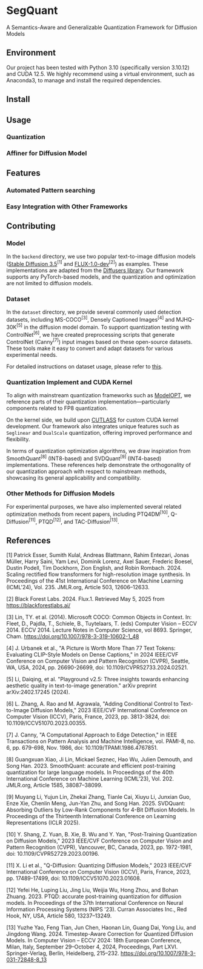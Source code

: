 # SegQuant
A Semantics-Aware and Generalizable Quantization Framework for Diffusion Models

## Environment
Our project has been tested with Python 3.10 (specifically version 3.10.12) and CUDA 12.5. We highly recommend using a virtual environment, such as Anaconda3, to manage and install the required dependencies.

## Install

## Usage
### Quantization

### Affiner for Diffusion Model

## Features
### Automated Pattern searching

### Easy Integration with Other Frameworks

## Contributing
### Model
In the `backend` directory, we use two popular text-to-image diffusion models ([Stable Diffusion 3.5](https://huggingface.co/stabilityai/stable-diffusion-3-medium-diffusers)<sup>[1]</sup> and [FLUX-1.0-dev](https://huggingface.co/black-forest-labs/FLUX.1-dev)<sup>[2]</sup>) as examples. These implementations are adapted from the [Diffusers library](https://github.com/huggingface/diffusers). Our framework supports any PyTorch-based models, and the quantization and optimization are not limited to diffusion models.

### Dataset
In the `dataset` directory, we provide several commonly used detection datasets, including MS-COCO<sup>[3]</sup>, Densely Captioned Images<sup>[4]</sup> and MJHQ-30K<sup>[5]</sup> in the diffusion model domain. To support quantization testing with ControlNet<sup>[6]</sup>, we have created preprocessing scripts that generate ControlNet (Canny<sup>[7]</sup>) input images based on these open-source datasets. These tools make it easy to convert and adapt datasets for various experimental needs.

For detailed instructions on dataset usage, please refer to [this](dataset/README.md).

### Quantization Implement and CUDA Kernel
To align with mainstream quantization frameworks such as [ModelOPT](https://github.com/NVIDIA/TensorRT-Model-Optimizer), we reference parts of their quantization implementation—particularly components related to FP8 quantization.

On the kernel side, we build upon [CUTLASS](https://github.com/NVIDIA/cutlass) for custom CUDA kernel development. Our framework also integrates unique features such as `Seglinear` and `DualScale` quantization, offering improved performance and flexibility.

In terms of quantization optimization algorithms, we draw inspiration from SmoothQuant<sup>[8]</sup> (INT8-based) and SVDQuant<sup>[9]</sup> (INT4-based) implementations. These references help demonstrate the orthogonality of our quantization approach with respect to mainstream methods, showcasing its general applicability and compatibility.

### Other Methods for Diffusion Models
For experimental purposes, we have also implemented several related optimization methods from recent papers, including PTQ4DM<sup>[10]</sup>, Q-Diffusion<sup>[11]</sup>, PTQD<sup>[12]</sup>, and TAC-Diffusion<sup>[13]</sup>.

## References
[1] Patrick Esser, Sumith Kulal, Andreas Blattmann, Rahim Entezari, Jonas Müller, Harry Saini, Yam Levi, Dominik Lorenz, Axel Sauer, Frederic Boesel, Dustin Podell, Tim Dockhorn, Zion English, and Robin Rombach. 2024. Scaling rectified flow transformers for high-resolution image synthesis. In Proceedings of the 41st International Conference on Machine Learning (ICML'24), Vol. 235. JMLR.org, Article 503, 12606–12633.

[2] Black Forest Labs. 2024. Flux.1. Retrieved May 5, 2025 from https://blackforestlabs.ai/

[3] Lin, TY. et al. (2014). Microsoft COCO: Common Objects in Context. In: Fleet, D., Pajdla, T., Schiele, B., Tuytelaars, T. (eds) Computer Vision – ECCV 2014. ECCV 2014. Lecture Notes in Computer Science, vol 8693. Springer, Cham. https://doi.org/10.1007/978-3-319-10602-1_48

[4] J. Urbanek et al., "A Picture is Worth More Than 77 Text Tokens: Evaluating CLIP-Style Models on Dense Captions," in 2024 IEEE/CVF Conference on Computer Vision and Pattern Recognition (CVPR), Seattle, WA, USA, 2024, pp. 26690-26699, doi: 10.1109/CVPR52733.2024.02521.

[5] Li, Daiqing, et al. "Playground v2.5: Three insights towards enhancing aesthetic quality in text-to-image generation." arXiv preprint arXiv:2402.17245 (2024).

[6] L. Zhang, A. Rao and M. Agrawala, "Adding Conditional Control to Text-to-Image Diffusion Models," 2023 IEEE/CVF International Conference on Computer Vision (ICCV), Paris, France, 2023, pp. 3813-3824, doi: 10.1109/ICCV51070.2023.00355.

[7] J. Canny, "A Computational Approach to Edge Detection," in IEEE Transactions on Pattern Analysis and Machine Intelligence, vol. PAMI-8, no. 6, pp. 679-698, Nov. 1986, doi: 10.1109/TPAMI.1986.4767851.

[8] Guangxuan Xiao, Ji Lin, Mickael Seznec, Hao Wu, Julien Demouth, and Song Han. 2023. SmoothQuant: accurate and efficient post-training quantization for large language models. In Proceedings of the 40th International Conference on Machine Learning (ICML'23), Vol. 202. JMLR.org, Article 1585, 38087–38099.

[9] Muyang Li, Yujun Lin, Zhekai Zhang, Tianle Cai, Xiuyu Li, Junxian Guo, Enze Xie, Chenlin Meng, Jun-Yan Zhu, and Song Han. 2025. SVDQuant: Absorbing Outliers by Low-Rank Components for 4-Bit Diffusion Models. In Proceedings of the Thirteenth International Conference on Learning Representations (ICLR 2025).

[10] Y. Shang, Z. Yuan, B. Xie, B. Wu and Y. Yan, "Post-Training Quantization on Diffusion Models," 2023 IEEE/CVF Conference on Computer Vision and Pattern Recognition (CVPR), Vancouver, BC, Canada, 2023, pp. 1972-1981, doi: 10.1109/CVPR52729.2023.00196.

[11] X. Li et al., "Q-Diffusion: Quantizing Diffusion Models," 2023 IEEE/CVF International Conference on Computer Vision (ICCV), Paris, France, 2023, pp. 17489-17499, doi: 10.1109/ICCV51070.2023.01608.

[12] Yefei He, Luping Liu, Jing Liu, Weijia Wu, Hong Zhou, and Bohan Zhuang. 2023. PTQD: accurate post-training quantization for diffusion models. In Proceedings of the 37th International Conference on Neural Information Processing Systems (NIPS '23). Curran Associates Inc., Red Hook, NY, USA, Article 580, 13237–13249.

[13] Yuzhe Yao, Feng Tian, Jun Chen, Haonan Lin, Guang Dai, Yong Liu, and Jingdong Wang. 2024. Timestep-Aware Correction for Quantized Diffusion Models. In Computer Vision – ECCV 2024: 18th European Conference, Milan, Italy, September 29–October 4, 2024, Proceedings, Part LXVI. Springer-Verlag, Berlin, Heidelberg, 215–232. https://doi.org/10.1007/978-3-031-72848-8_13